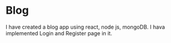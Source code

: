 # Blog
I have created a blog app using react, node js, mongoDB. I hava implemented Login and Register page in it.

